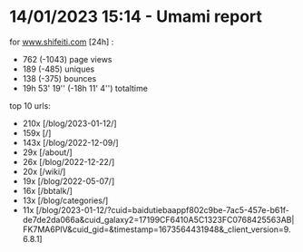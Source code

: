 # 14/01/2023 15:14 - Umami report
for www.shifeiti.com [24h] :

 - 762 (-1043) page views
 - 189 (-485) uniques
 - 138 (-375) bounces
 - 19h 53' 19'' (-18h 11' 4'') totaltime


top 10 urls:
 - 210x [/blog/2023-01-12/]
 - 159x [/]
 - 143x [/blog/2022-12-09/]
 - 29x [/about/]
 - 26x [/blog/2022-12-22/]
 - 20x [/wiki/]
 - 19x [/blog/2022-05-07/]
 - 16x [/bbtalk/]
 - 13x [/blog/categories/]
 - 11x [/blog/2023-01-12/?cuid=baidutiebaappf802c9be-7ac5-457e-b61f-de7de2da066a&cuid_galaxy2=17199CF6410A5C1323FC0768425563AB|FK7MA6PIV&cuid_gid=&timestamp=1673564431948&_client_version=9.6.8.1]


